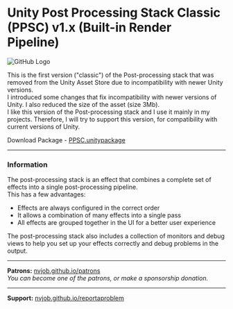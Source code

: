
#  Unity Post Processing Stack Classic (PPSC) v1.x (Built-in Render Pipeline)

![GitHub Logo](https://raw.githubusercontent.com/nvjob/nvjob.github.io/master/repo/unity%20assets/ppsc/pic/0.jpg)

This is the first version ("classic") of the Post-processing stack that was removed from the Unity Asset Store due to incompatibility with newer Unity versions.<br>
I introduced some changes that fix incompatibility with newer versions of Unity. I also reduced the size of the asset (size 3Mb).<br>
I like this version of the Post-processing stack and I use it mainly in my projects. Therefore, I will try to support this version, for compatibility with current versions of Unity.

Download Package - [PPSC.unitypackage](https://github.com/nvjob/nvjob.github.io/raw/master/repo/unity%20assets/ppsc/asset/PPSC.unitypackage)

-------------------------------------------------------------------

### Information
The post-processing stack is an effect that combines a complete set of effects into a single post-processing pipeline.<br>
This has a few advantages:<br>
- Effects are always configured in the correct order<br>
- It allows a combination of many effects into a single pass<br>
- All effects are grouped together in the UI for a better user experience

The post-processing stack also includes a collection of monitors and debug views to help you set up your effects correctly and debug problems in the output.


-------------------------------------------------------------------

**Patrons:** [nvjob.github.io/patrons](https://nvjob.github.io/patrons)<br>
*You can become one of the patrons, or make a sponsorship donation.*

-------------------------------------------------------------------

**Support:** [nvjob.github.io/reportaproblem](https://nvjob.github.io/reportaproblem/)
